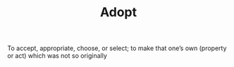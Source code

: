 ---
title: Adopt
permalink: "/definitions/adopt.html"
body: To accept, appropriate, choose, or select; to make that one’s own (property
  or act) which was not so originally
published_at: '2018-07-07'
layout: post
---